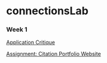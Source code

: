 # connectionsLab

### Week 1
[Application Critique](https://github.com/Soojin-Lee0819/connectionsLab/blob/main/Week1/Application-Review.md)


[Assignment: Citation Portfolio Website](https://github.com/Soojin-Lee0819/connectionsLab/blob/main/Week1/Application-Review.md)
